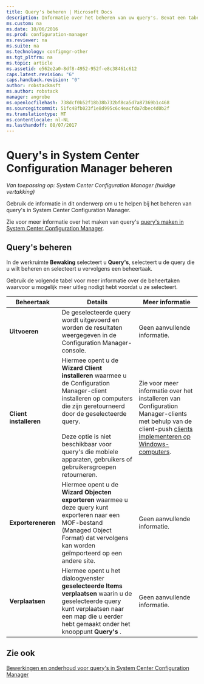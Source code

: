 ```yaml
---
title: Query's beheren | Microsoft Docs
description: Informatie over het beheren van uw query's. Bevat een tabel voor gedetailleerde referentie.
ms.custom: na
ms.date: 10/06/2016
ms.prod: configuration-manager
ms.reviewer: na
ms.suite: na
ms.technology: configmgr-other
ms.tgt_pltfrm: na
ms.topic: article
ms.assetid: e562e2a0-8df8-4952-952f-e8c38461c612
caps.latest.revision: "6"
caps.handback.revision: "0"
author: robstackmsft
ms.author: robstack
manager: angrobe
ms.openlocfilehash: 738dcf0b52f18b38b732bf8ca5d7a87369b1c468
ms.sourcegitcommit: 51fc48fb023f1e8d995c6c4eacfda7dbec4d0b2f
ms.translationtype: MT
ms.contentlocale: nl-NL
ms.lasthandoff: 08/07/2017
---
```

# <a name="how-to-manage-queries-in-system-center-configuration-manager"></a>Query's in System Center Configuration Manager beheren

*Van toepassing op: System Center Configuration Manager (huidige vertakking)*

Gebruik de informatie in dit onderwerp om u te helpen bij het beheren van query's in System Center Configuration Manager.  

 Zie voor meer informatie over het maken van query's [query's maken in System Center Configuration Manager](../../../core/servers/manage/create-queries.md).  

## <a name="how-to-manage-queries"></a>Query's beheren  
 In de werkruimte **Bewaking** selecteert u **Query's**, selecteert u de query die u wilt beheren en selecteert u vervolgens een beheertaak.  

 Gebruik de volgende tabel voor meer informatie over de beheertaken waarvoor u mogelijk meer uitleg nodigt hebt voordat u ze selecteert.  

|Beheertaak|Details|Meer informatie|  
|---------------------|-------------|----------------------|  
|**Uitvoeren**|De geselecteerde query wordt uitgevoerd en worden de resultaten weergegeven in de Configuration Manager-console.|Geen aanvullende informatie.|  
|**Client installeren**|Hiermee opent u de **Wizard Client installeren** waarmee u de Configuration Manager-client installeren op computers die zijn geretourneerd door de geselecteerde query.<br /><br /> Deze optie is niet beschikbaar voor query's die mobiele apparaten, gebruikers of gebruikersgroepen retourneren.|Zie voor meer informatie over het installeren van Configuration Manager-clients met behulp van de client-push [clients implementeren op Windows-computers](/sccm/core/clients/deploy/deploy-clients-to-windows-computers).|  
|**Exportereneren**|Hiermee opent u de **Wizard Objecten exporteren** waarmee u deze query kunt exporteren naar een MOF-bestand (Managed Object Format) dat vervolgens kan worden geïmporteerd op een andere site.|Geen aanvullende informatie.|  
|**Verplaatsen**|Hiermee opent u het dialoogvenster **geselecteerde Items verplaatsen** waarin u de geselecteerde query kunt verplaatsen naar een map die u eerder hebt gemaakt onder het knooppunt **Query's** .|Geen aanvullende informatie.|  

## <a name="see-also"></a>Zie ook  
 [Bewerkingen en onderhoud voor query's in System Center Configuration Manager](../../../core/servers/manage/operations-and-maintenance-for-queries.md)
